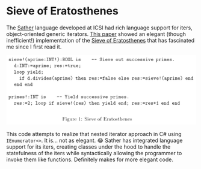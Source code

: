 # Sieve of Eratosthenes

The [Sather](https://en.wikipedia.org/wiki/Sather) language developed at ICSI had rich language support for iters, object-oriented generic iterators.  [This paper](https://www.researchgate.net/publication/2623870_Sather_Iters_Object-Oriented_Iteration_Abstraction/link/02e7e5228a6bbebd8c000000/download) showed an elegant (though inefficient!) implementation of the [Sieve of Eratosthenes](https://en.wikipedia.org/wiki/Sieve_of_Eratosthenes) that has fascinated me since I first read it.

![Sieve of Eratosthenes in Sather](img/sieve.png)

This code attempts to realize that nested iterator approach in C# using `IEnumerator<>`.  It is... not as elegant. 😂  Sather has integrated language support for its iters, creating classes under the hood to handle the statefulness of the iters while syntactically allowing the programmer to invoke them like functions.  Definitely makes for more elegant code.

